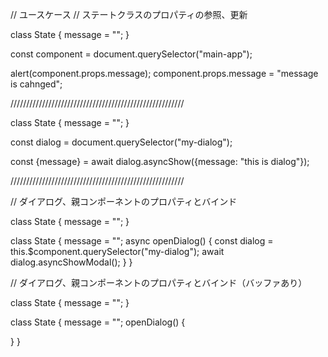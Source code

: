 
// ユースケース
// ステートクラスのプロパティの参照、更新

class State {
  message = "";
}

<main-app></main-app>

const component = document.querySelector("main-app");

alert(component.props.message);
component.props.message = "message is cahnged";

///////////////////////////////////////////////////////

class State {
  message = "";
}

<my-dialog></my-dialog>

const dialog = document.querySelector("my-dialog");

const {message} = await dialog.asyncShow({message: "this is dialog"});

///////////////////////////////////////////////////////

// ダイアログ、親コンポーネントのプロパティとバインド

class State {
  message = "";
}

class State {
  message = "";
  async openDialog() {
    const dialog = this.$component.querySelector("my-dialog");
    await dialog.asyncShowModal();
  }
}

<main-app>
  <my-dialog data-bind="props.message:message"></my-dialog>
</main-app>

// ダイアログ、親コンポーネントのプロパティとバインド（バッファあり）

class State {
  message = "";
}

class State {
  message = "";
  openDialog() {

  }
}

<main-app>
  <my-dialog data-bind="props.message:message" buffered-bind></my-dialog>
</main-app>
